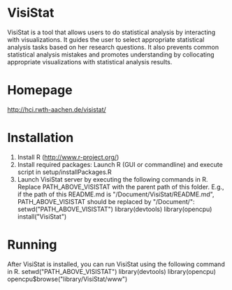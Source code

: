VisiStat
=======

VisiStat is a tool that allows users to do statistical analysis by interacting with visualizations. It guides the user to select appropriate statistical analysis tasks based on her research questions. It also prevents common statistical analysis mistakes and promotes understanding by collocating appropriate visualizations with statistical analysis results.

Homepage
========

http://hci.rwth-aachen.de/visistat/

Installation
===
1. Install R (http://www.r-project.org/)
2. Install required packages: Launch R (GUI or commandline) and execute script in setup/installPackages.R
3. Launch VisiStat server by executing the following commands in R. Replace PATH_ABOVE_VISISTAT with the parent path of this folder. E.g., if the path of this README.md is "/Document/VisiStat/README.md", PATH_ABOVE_VISISTAT should be replaced by "/Document/":
	  setwd("PATH_ABOVE_VISISTAT")
   	library(devtools)
   	library(opencpu)
   	install("VisiStat")


Running
====
After VisiStat is installed, you can run VisiStat using the following command in R.
	setwd("PATH_ABOVE_VISISTAT")
   	library(devtools)
   	library(opencpu)
	opencpu$browse("library/VisiStat/www")
